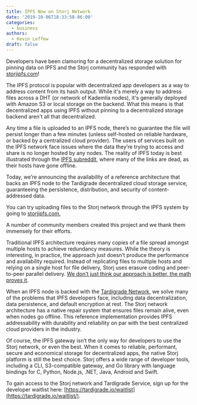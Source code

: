 ```yaml
---
title: IPFS Now on Storj Network
date: '2019-10-06T18:33:58-06:00'
categories:
  - business
authors:
  - Kevin Leffew
draft: false
---
```

Developers have been clamoring for a decentralized storage solution for pinning data on IPFS and the Storj community has responded with [storjipfs.com](https://storjipfs.com/)!

The IPFS protocol is popular with decentralized app developers as a way to address content from its hash output. While it's merely a way to address files across a DHT (or network of Kademlia nodes), it's generally deployed with Amazon S3 or local storage on the backend. What this means is that decentralized apps using IPFS without pinning to a decentralized storage backend aren't all that decentralized. 

Any time a file is uploaded to an IPFS node, there’s no guarantee the file will persist longer than a few minutes (unless self-hosted on reliable hardware, or backed by a centralized cloud provider). The users of services built on the IPFS network face issues where the data they’re trying to access and share is no longer hosted by any nodes. The reality of IPFS today is best illustrated through the [IPFS subreddit](https://www.reddit.com/r/IPFS_Hashes/), where many of the links are dead, as their hosts have gone offline.

  

Today, we’re announcing the availability of a reference architecture that backs an IPFS node to the Tardigrade decentralized cloud storage service, guaranteeing the persistence, distribution, and security of content-addressed data.

  

You can try uploading files to the Storj network through the IPFS system by going to [storjipfs.com.](https://storjipfs.com/)

  

A number of community members created this project and we thank them immensely for their efforts.


Traditional IPFS architecture requires many copies of a file spread amongst multiple hosts to achieve redundancy measures. While the theory is interesting, in practice, the approach just doesn’t produce the performance and availability required. Instead of replicating files to multiple hosts and relying on a single host for file delivery, Storj uses erasure coding and peer-to-peer parallel delivery. [We don’t just think our approach is better, the math proves it](https://storj.io/blog/2019/01/why-proof-of-replication-is-bad-for-decentralized-storage-part-2-churn-and-burn/). 

When an IPFS node is backed with the [Tardigrade Network](https://tardigrade.io), we solve many of the problems that IPFS developers face, including data decentralization, data persistence, and default encryption at rest. The Storj network architecture has a native repair system that ensures files remain alive, even when nodes go offline. This reference implementation provides IPFS addressability with durability and reliability on par with the best centralized cloud providers in the industry.

Of course, the IPFS gateway isn’t the only way for developers to use the Storj network, or even the best. When it comes to reliable, performant, secure and economical storage for decentralized apps, the native Storj platform is still the best choice. Storj offers a wide range of developer tools, including a CLI, S3-compatible gateway, and Go library with language bindings for C, Python, Node.js, .NET, Java, Android and Swift.

To gain access to the Storj network and Tardigrade Service, sign up for the developer waitlist here: [https://tardigrade.io/waitlist](https://tardigrade.io/waitlist/).
